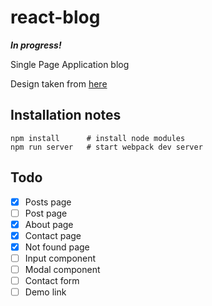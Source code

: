 # react-blog

**_In progress!_**

Single Page Application blog

Design taken from [here](https://startbootstrap.com/template-overviews/clean-blog/)

## Installation notes
```
npm install      # install node modules
npm run server   # start webpack dev server
```

## Todo
- [x] Posts page
- [ ] Post page
- [x] About page
- [x] Contact page
- [x] Not found page
- [ ] Input component
- [ ] Modal component
- [ ] Contact form
- [ ] Demo link
